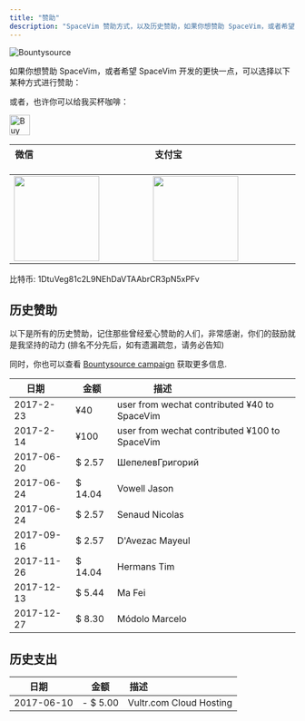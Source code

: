 ```yaml
---
title: "赞助"
description: "SpaceVim 赞助方式，以及历史赞助，如果你想赞助 SpaceVim，或者希望 SpaceVim 开发的更快一点，可以选择以下某种方式进行赞助"
---
```


![Bountysource](https://spacevim.org/img/bountysource.png)

如果你想赞助 SpaceVim，或者希望 SpaceVim 开发的更快一点，可以选择以下某种方式进行赞助：

或者，也许你可以给我买杯咖啡：

<a href='https://ko-fi.com/A538L6H' target='_blank'><img height='36' style='border:0px;height:36px;' src='https://az743702.vo.msecnd.net/cdn/kofi4.png?v=f' border='0' alt='Buy Me a Coffee at ko-fi.com' /></a>

| 微信                                                                   | 支付宝                                                                     |
| ------------------------------------------------------------------------ | -------------------------------------------------------------------------- |
| <img src="https://spacevim.org/img/weixin.png" height="150" width="150"> | <img src="https://spacevim.org/img/zhifubao.png" height="150" width="150"> |

比特币: 1DtuVeg81c2L9NEhDaVTAAbrCR3pN5xPFv

## 历史赞助

以下是所有的历史赞助，记住那些曾经爱心赞助的人们，非常感谢，你们的鼓励就是我坚持的动力 (排名不分先后，如有遗漏疏忽，请务必告知)

同时，你也可以查看 [Bountysource campaign](https://www.bountysource.com/teams/spacevim) 获取更多信息.

| 日期      | 金额 | 描述                                   |
| --------- | --- | --------------------------------------------- |
| 2017-2-23 | ¥40 | user from wechat contributed ¥40 to SpaceVim  |
| 2017-2-14 | ¥100 | user from wechat contributed ¥100 to SpaceVim |
2017-06-20 | $ 2.57 | Шепелев​Григорий |
2017-06-24 | $ 14.04 | Vowell Jason |
2017-06-24 | $ 2.57 | Senaud Nicolas
2017-09-16 | $ 2.57 | D'Avezac Mayeul
2017-11-26 | $ 14.04 | Hermans Tim
2017-12-13 | $ 5.44 | Ma Fei
2017-12-27 | $ 8.30 | Módolo Marcelo

## 历史支出

| 日期      | 金额 | 描述                                   |
| --------- | --- | --------------------------------------------- |
2017-06-10 | - $ 5.00 | Vultr.com Cloud Hosting
